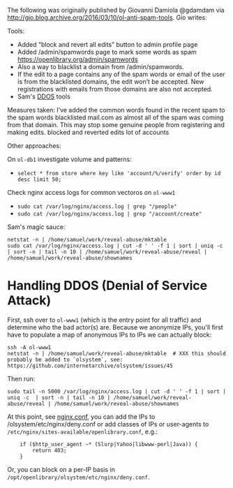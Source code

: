 The following was originally published by Giovanni Damiola @gdamdam via http://gio.blog.archive.org/2016/03/10/ol-anti-spam-tools. Gio writes:

Tools:
* Added “block and revert all edits” button to admin profile page
* Added /admin/spamwords page to mark some words as spam https://openlibrary.org/admin/spamwords
* Also a way to blacklist a domain from /admin/spamwords.
* If the edit to a page contains any of the spam words or email of the user is from the blacklisted domains, the edit won’t be accepted. New registrations with emails from those domains are also not accepted.
* Sam's [DDOS](https://git.archive.org/mek/detect-abuse) tools

Measures taken:
I’ve added the common words found in the recent spam to the spam words blacklisted mail.com as almost all of the spam was coming from that domain. This may stop some genuine people from registering and making edits. blocked and reverted edits lot of accounts

Other approaches:

On `ol-db1` investigate volume and patterns:
- `select * from store where key like 'account/%/verify' order by id desc limit 50;`

Check nginx access logs for common vectoros on `ol-www1`
- `sudo cat /var/log/nginx/access.log | grep "/people"`
- `sudo cat /var/log/nginx/access.log | grep "/account/create"`

Sam's magic sauce:
```
netstat -n | /home/samuel/work/reveal-abuse/mktable
sudo cat /var/log/nginx/access.log | cut -d ' ' -f 1 | sort | uniq -c  | sort -n | tail -n 10 | /home/samuel/work/reveal-abuse/reveal | /home/samuel/work/reveal-abuse/shownames 
```

# Handling DDOS (Denial of Service Attack)

First, ssh over to `ol-www1` (which is the entry point for all traffic) and determine who the bad actor(s) are. Because we anonymize IPs, you'll first have to populate a map of anonymous IPs to IPs we can actually block:

```
ssh -A ol-www1
netstat -n | /home/samuel/work/reveal-abuse/mktable  # XXX this should probably be added to `olsystem`, see: https://github.com/internetarchive/olsystem/issues/45
```

Then run:

```
sudo tail -n 5000 /var/log/nginx/access.log | cut -d ' ' -f 1 | sort | uniq -c  | sort -n | tail -n 10 | /home/samuel/work/reveal-abuse/reveal | /home/samuel/work/reveal-abuse/shownames
```

At this point, see [nginx.conf](https://github.com/internetarchive/openlibrary/blob/6216cda55295ed6477439af2791b20df3bdadd9d/docker/nginx.conf#L44-L45), you can add the IPs to /olsystem/etc/nginx/deny.conf or add classes of IPs or user-agents to `/etc/nginx/sites-available/openlibrary.conf`, e.g.:

```
    if ($http_user_agent ~* (Slurp|Yahoo|libwww-perl|Java)) {
        return 403;
    }
```

Or, you can block on a per-IP basis in `/opt/openlibrary/olsystem/etc/nginx/deny.conf`.